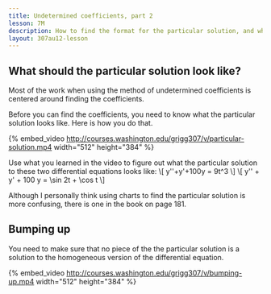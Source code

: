 ```yaml
---
title: Undetermined coefficients, part 2
lesson: 7M
description: How to find the format for the particular solution, and when and how to “bump up” the particular solution. Section 3.5.
layout: 307au12-lesson
---
```



## What should the particular solution look like?

Most of the work when using the method of undetermined coefficients is centered around finding the coefficients.

Before you can find the coefficients, you need to know what the particular solution looks like. Here is how you do that.

{% embed_video http://courses.washington.edu/grigg307/v/particular-solution.mp4 width="512" height="384" %}

Use what you learned in the video to figure out what the particular solution to these two differential equations looks like:
\\[ y\'\'+y'+100y = 9t^3 \\]
\\[ y\'\' + y' + 100 y = \sin 2t + \cos t \\]

Although I personally think using charts to find the particular solution is
more confusing, there is one in the book on page 181.


## Bumping up

You need to make sure that no piece of the the particular solution is a solution to the homogeneous version of the differential equation.

{% embed_video http://courses.washington.edu/grigg307/v/bumping-up.mp4 width="512" height="384" %}


